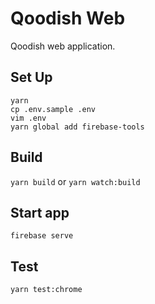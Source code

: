 # Qoodish Web
Qoodish web application.

## Set Up
`yarn`  
`cp .env.sample .env`  
`vim .env`  
`yarn global add firebase-tools`

## Build
`yarn build`
or
`yarn watch:build`

## Start app
`firebase serve`

## Test
`yarn test:chrome`
